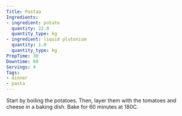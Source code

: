 ```yaml
---
Title: Pastaa
Ingredients:
- ingredient: potato
  quantity: 22.0
  quantity_type: kg
- ingredient: liquid plutonium
  quantity: 1.0
  quantity_type: kg
PrepTime: 30
Downtime: 60
Servings: 4
Tags:
- dinner
- pasta
---
```

Start by boiling the potatoes. Then, layer them with the tomatoes and cheese in a baking dish. Bake for 60 minutes at 180C.